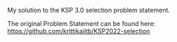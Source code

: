 My solution to the KSP 3.0 selection problem statement. 

The original Problem Statement can be found here: https://github.com/krittikaiitb/KSP2022-selection
